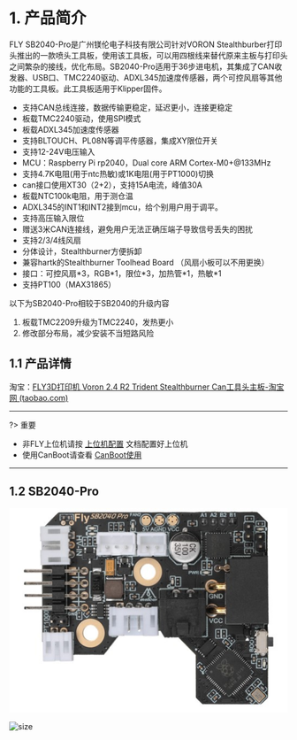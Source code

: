 # 1. 产品简介

FLY SB2040-Pro是广州镁伦电子科技有限公司针对VORON Stealthburber打印头推出的一款喷头工具板，使用该工具板，可以用四根线来替代原来主板与打印头之间繁杂的接线，优化布局。SB2040-Pro适用于36步进电机，其集成了CAN收发器、USB口、TMC2240驱动、ADXL345加速度传感器，两个可控风扇等其他功能的工具板。此工具板适用于Klipper固件。

* 支持CAN总线连接，数据传输更稳定，延迟更小，连接更稳定
* 板载TMC2240驱动，使用SPI模式
* 板载ADXL345加速度传感器
* 支持BLTOUCH、PL08N等调平传感器，集成XY限位开关
* 支持12-24V电压输入 
* MCU：Raspberry Pi rp2040，Dual core ARM Cortex-M0+@133MHz
* 支持4.7K电阻(用于ntc热敏)或1K电阻(用于PT1000)切换
* can接口使用XT30（2+2），支持15A电流，峰值30A
* 板载NTC100k电阻，用于测仓温
* ADXL345的INT1和INT2接到mcu，给个别用户用于调平。
* 支持高压输入限位
* 赠送3米CAN连接线，避免用户无法正确压端子导致信号丢失的困扰
* 支持2/3/4线风扇
* 分体设计，Stealthburner方便拆卸
* 兼容hartk的Stealthburner Toolhead Board （风扇小板可以不用更换）
* 接口：可控风扇\*3，RGB\*1，限位\*3，加热管\*1，热敏\*1
* 支持PT100（MAX31865）

以下为SB2040-Pro相较于SB2040的升级内容
1. 板载TMC2209升级为TMC2240，发热更小
2. 修改部分布局，减少安装不当短路风险

## 1.1 产品详情

淘宝：[FLY3D打印机 Voron 2.4 R2 Trident Stealthburner Can工具头主板-淘宝网 (taobao.com)](https://item.taobao.com/item.htm?spm=a1z10.5-c-s.w4002-23066022675.36.68de3903lHTcFZ&id=681269728598 "点击即可跳转")

----

?> 重要

* 非FLY上位机请按 [上位机配置](/board/fly_sht36_42/piconfig "点击即可跳转") 文档配置好上位机
* 使用CanBoot请查看 [CanBoot使用](/advanced/canboot.md "点击即可跳转")

----

## 1.2 SB2040-Pro

![SB2040-V2](../../images/boards/fly_sb2040_pro/sb2040v2.jpg ":no-zooom")




![size](../../images/boards/fly_sb2040/size.jpg)
